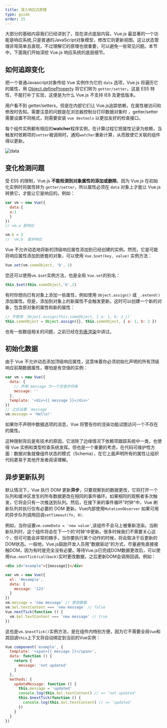 ```yaml
---
title: 深入响应式原理
type: guide
order: 15
---
```


大部分的基础内容我们已经讲到了，现在讲点底层内容。Vue.js 最显著的一个功能是响应系统,只是普通的JavaScript对象模型，修改它则更新视图。这让状态管理非常简单且直观，不过理解它的原理也很重要，可以避免一些常见问题。本节中，下面我们开始深挖 Vue.js 响应系统的底层细节。

## 如何追踪变化

把一个普通Javascript对象传给 Vue 实例作为它的 `data` 选项，Vue.js 将遍历它的属性，用 [Object.defineProperty](https://developer.mozilla.org/en-US/docs/Web/JavaScript/Reference/Global_Objects/Object/defineProperty) 将它们转为 `getter/setter`。这是 ES5 特性，不能打补丁实现，这便是为什么 Vue.js 不支持 IE8 及更低版本。

用户看不到 getter/setters，但是在内部它们让 Vue.js追踪依赖，在属性被访问和修改时告知。需要注意的问题是在浏览器控制台打印数据对象时 ，getter/setter 需要设置不同格式，则需要安装 `vue devtools` 以更加友好的检查接口。

每个组件实例都有相应的**watcher**程序实例，在计算过程它把属性记录为依赖，当触发时依赖项的`setter`被调用时，通知``watcher``重新计算，从而致使它关联的组件得以更新。

![data](/images/data.png)

## 变化检测问题

受 ES5 的限制，Vue.js **不能检测到对象属性的添加或删除**。因为 Vue.js 在初始化实例时将属性转为 `getter/setter`，所以属性必须在 `data` 对象上才能让 Vue.js 转换它，才能让它是响应的。例如：

``` js
var vm = new Vue({
  data:{
  a:1
  }
})
//`vm.a`是响应

vm.b = 2
// `vm.b` 是非响应
```

Vue 不允许动态地将新的顶级响应属性添加到已经创建的实例。然而，它是可能将响应属性添加到嵌套的对象，可以使用 `Vue.$set(key, value)` 实例方法：

``` js
Vue.set(vm.someObject, 'b', 2)

```
您还可以使用`vm.$set`实例方法，也是全局 `Vue.set`的别名：
```js
this.$set(this.someObject,'b',2)
```

有时你想向已有对象上添加一些属性，例如使用 `Object.assign()` 或 `_.extend()`添加属性。但是，添加到对象上的新属性不会触发更新。这时可以创建一个新的对象，包含原对象的属性和新的属性：

``` js
// 不使用 `Object.assign(this.someObject, { a: 1, b: 2 })`
this.someObject = Object.assign({}, this.someObject, { a: 1, b: 2 })
```

也有一些数组相关的问题，之前已经在[列表渲染](/guide/list.html#Caveats)中讲过。

## 初始化数据

由于 Vue 不允许动态添加顶级响应属性，这意味着你必须初始化声明的所有顶级响应前期数据属性，哪怕是有空值的实例：
``` js
var vm = new Vue({
  data: {
    // 声明 message 为一个空值字符串
    message: ''
  },
  template: '<div>{{ message }}</div>'
})
// 之后设置 `message` 
vm.message = 'Hello!'
```

如果你不声明中数据选项的消息，Vue 将警告你的渲染功能试图访问一个不存在的属性。

这种限制背后是有技术的原因，它消除了边缘情况下依赖项跟踪系统中一类，也使得 Vue 实例和类型检查系统发挥。但也是一个重要的考虑，在代码可维护性方面：数据对象就像组件状态的模式（Schema），在它上面声明所有的属性让组织代码更易于其他开发者阅读理解。

## 异步更新队列

默认情况下，Vue 执行 DOM 更新**异步**，只要观察到的数据更改，它将打开一个队列和缓冲区发生的所有数据更改在相同的事件循环。如果相同的观察者多次触发，它将会只有一次推送到队列。然后，在接下来的事件循环"时钟"中，Vue 刷新队列并执行仅有必要的 DOM 更新。Vue内部使用`MutationObserver` 如果可用的异步队列调用回调`setTimeout(fn, 0)`.

例如，当你设置`vm.someData = 'new value'`,该组件不会马上被重新渲染。当刷新队列时，这个组件将会在下一个的'时钟'中更新。很多时候我们不需要关心这个，但可可能会非常的棘手，当你要执行某个动作的时候，将会取决于后更新的DOM状态。一般地，Vue.js鼓励开发人员用“数据驱动”的方式，尽量避免直接接触DOM，因为有时是完全没有必要。等待Vue.js已完成DOM数据更改后，可以使用`Vue.nextTick(callback)`实时更改数据，之后更新DOM会调用回调。例如：
```html
<div id="example">{{message}}</div>
```
``` js
var vm = new Vue({
  el: '#example',
  data: {
    message: '123'
  }
})
vm.message = 'new message' // 更改数据
vm.$el.textContent === 'new message' // false
Vue.nextTick(function () {
  vm.$el.textContent === 'new message' // true
})
```
这也是`vm.$nextTick()`实例方法，是在组件内特别方便，因为它不需要全局`Vue`和其回调`this`上下文将自动绑定到当前的Vue实例：
``` js
Vue.component('example', {
  template: '<span>{{ message }}</span>',
  data: function () {
    return {
      message: 'not updated'
    }
  },
  methods: {
    updateMessage: function () {
      this.message = 'updated'
      console.log(this.$el.textContent) // => 'not updated'
      this.$nextTick(function () {
        console.log(this.$el.textContent) // => 'updated'
      })
    }
  }
})
```
